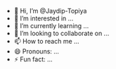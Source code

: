 - 👋 Hi, I’m @Jaydip-Topiya
- 👀 I’m interested in ...
- 🌱 I’m currently learning ...
- 💞️ I’m looking to collaborate on ...
- 📫 How to reach me ...
- 😄 Pronouns: ...
- ⚡ Fun fact: ...

<!---
Jaydip-Topiya/Jaydip-Topiya is a ✨ special ✨ repository because its `README.md` (this file) appears on your GitHub profile.
You can click the Preview link to take a look at your changes.
--->
